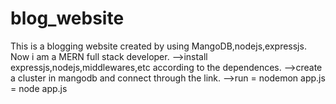 # blog_website
This is a blogging website created by using MangoDB,nodejs,expressjs. Now i am a MERN full stack developer.
-->install expressjs,nodejs,middlewares,etc according to the dependences.
-->create a cluster in mangodb and connect through the link.
-->run = nodemon app.js
       = node app.js
       
